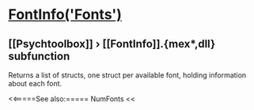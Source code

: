 # [FontInfo('Fonts')](FontInfo-Fonts) 
## [[Psychtoolbox]] &#8250; [[FontInfo]].{mex*,dll} subfunction


Returns a list of structs, one struct per available font, holding information  
about each font.  


<<=====See also:=====
NumFonts
<<